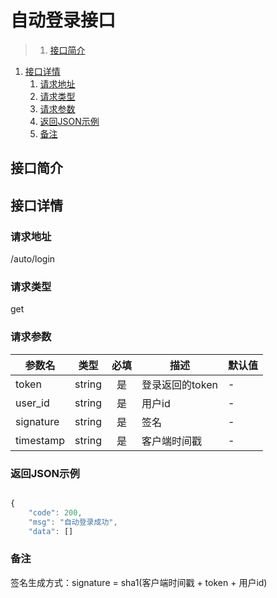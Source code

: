 # 自动登录接口

>1. [接口简介](#接口简介 "接口简介")
1. [接口详情](#接口详情 "接口详情")
	1. [请求地址](#请求地址 "请求地址")
	1. [请求类型](#请求类型 "请求类型")
	1. [请求参数](#请求参数 "请求参数")
	1. [返回JSON示例](#返回JSON示例 "返回JSON示例")
	1. [备注](#备注 "备注")



## 接口简介


## 接口详情 

### 请求地址
/auto/login

### 请求类型
get

### 请求参数
| 参数名 | 类型 | 必填 | 描述 | 默认值 |
| --- | :---: | :---: | --- | --- |
| token | string | 是 | 登录返回的token| - |
| user_id | string | 是 | 用户id| - |
| signature | string | 是 | 签名| - |
| timestamp | string | 是 | 客户端时间戳| - |



### 返回JSON示例
```javascript

{
    "code": 200,
    "msg": "自动登录成功",
    "data": []

```

### 备注
签名生成方式：signature = sha1(客户端时间戳 + token + 用户id)